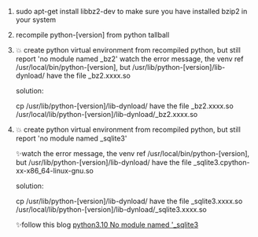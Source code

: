 1. sudo apt-get install libbz2-dev to make sure you have installed bzip2 in your system
2. recompile python-[version] from python tallball
   
3. :collision: create python virtual environment from recompiled python, but still report 'no module named _bz2'
    watch the error message, the venv ref /usr/local/bin/python-[version], but /usr/lib/python-[version]/lib-dynload/ have the file _bz2.xxxx.so

    solution:
    
    cp /usr/lib/python-[version]/lib-dynload/ have the file _bz2.xxxx.so /usr/local/lib/python-[version]/lib-dynload/_bz2.xxxx.so

4. :collision: create python virtual environment from recompiled python, but still report 'no module named _sqlite3'
   
    :sparkles:watch the error message, the venv ref /usr/local/bin/python-[version], but /usr/lib/python-[version]/lib-dynload/ have the file _sqlite3.cpython-xx-x86_64-linux-gnu.so

    solution:
    
    cp /usr/lib/python-[version]/lib-dynload/ have the file _sqlite3.xxxx.so /usr/local/lib/python-[version]/lib-dynload/_sqlite3.xxxx.so

    :sparkles:follow this blog [python3.10 No module named '_sqlite3](https://blog.51cto.com/u_16213333/7167580)